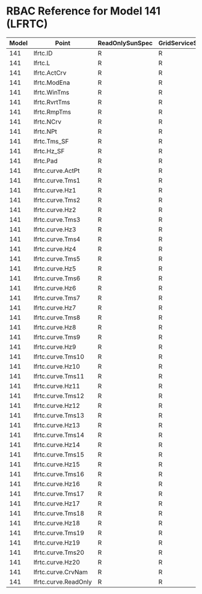 # RBAC Reference for Model 141 (LFRTC)

| Model | Point | ReadOnlySunSpec | GridServiceSunSpec | NetworkAdministratorSunSpec | SuperAdministratorSpec | 
|-------|-------|------------------|---------------------|------------------|--------------------|
| 141 | lfrtc.ID | R | R | R | R |
| 141 | lfrtc.L | R | R | R | R |
| 141 | lfrtc.ActCrv | R | R | R | R |
| 141 | lfrtc.ModEna | R | R | R | R |
| 141 | lfrtc.WinTms | R | R | R | R |
| 141 | lfrtc.RvrtTms | R | R | R | R |
| 141 | lfrtc.RmpTms | R | R | R | R |
| 141 | lfrtc.NCrv | R | R | R | R |
| 141 | lfrtc.NPt | R | R | R | R |
| 141 | lfrtc.Tms_SF | R | R | R | R |
| 141 | lfrtc.Hz_SF | R | R | R | R |
| 141 | lfrtc.Pad | R | R | R | R |
| 141 | lfrtc.curve.ActPt | R | R | R | R |
| 141 | lfrtc.curve.Tms1 | R | R | R | R |
| 141 | lfrtc.curve.Hz1 | R | R | R | R |
| 141 | lfrtc.curve.Tms2 | R | R | R | R |
| 141 | lfrtc.curve.Hz2 | R | R | R | R |
| 141 | lfrtc.curve.Tms3 | R | R | R | R |
| 141 | lfrtc.curve.Hz3 | R | R | R | R |
| 141 | lfrtc.curve.Tms4 | R | R | R | R |
| 141 | lfrtc.curve.Hz4 | R | R | R | R |
| 141 | lfrtc.curve.Tms5 | R | R | R | R |
| 141 | lfrtc.curve.Hz5 | R | R | R | R |
| 141 | lfrtc.curve.Tms6 | R | R | R | R |
| 141 | lfrtc.curve.Hz6 | R | R | R | R |
| 141 | lfrtc.curve.Tms7 | R | R | R | R |
| 141 | lfrtc.curve.Hz7 | R | R | R | R |
| 141 | lfrtc.curve.Tms8 | R | R | R | R |
| 141 | lfrtc.curve.Hz8 | R | R | R | R |
| 141 | lfrtc.curve.Tms9 | R | R | R | R |
| 141 | lfrtc.curve.Hz9 | R | R | R | R |
| 141 | lfrtc.curve.Tms10 | R | R | R | R |
| 141 | lfrtc.curve.Hz10 | R | R | R | R |
| 141 | lfrtc.curve.Tms11 | R | R | R | R |
| 141 | lfrtc.curve.Hz11 | R | R | R | R |
| 141 | lfrtc.curve.Tms12 | R | R | R | R |
| 141 | lfrtc.curve.Hz12 | R | R | R | R |
| 141 | lfrtc.curve.Tms13 | R | R | R | R |
| 141 | lfrtc.curve.Hz13 | R | R | R | R |
| 141 | lfrtc.curve.Tms14 | R | R | R | R |
| 141 | lfrtc.curve.Hz14 | R | R | R | R |
| 141 | lfrtc.curve.Tms15 | R | R | R | R |
| 141 | lfrtc.curve.Hz15 | R | R | R | R |
| 141 | lfrtc.curve.Tms16 | R | R | R | R |
| 141 | lfrtc.curve.Hz16 | R | R | R | R |
| 141 | lfrtc.curve.Tms17 | R | R | R | R |
| 141 | lfrtc.curve.Hz17 | R | R | R | R |
| 141 | lfrtc.curve.Tms18 | R | R | R | R |
| 141 | lfrtc.curve.Hz18 | R | R | R | R |
| 141 | lfrtc.curve.Tms19 | R | R | R | R |
| 141 | lfrtc.curve.Hz19 | R | R | R | R |
| 141 | lfrtc.curve.Tms20 | R | R | R | R |
| 141 | lfrtc.curve.Hz20 | R | R | R | R |
| 141 | lfrtc.curve.CrvNam | R | R | R | R |
| 141 | lfrtc.curve.ReadOnly | R | R | R | R |

